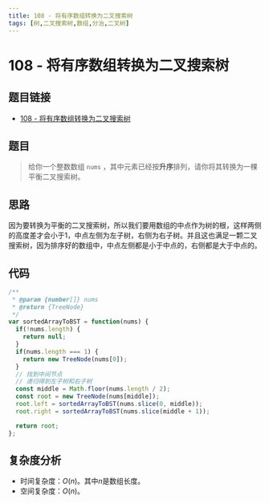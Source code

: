 ```yaml
---
title: 108 - 将有序数组转换为二叉搜索树
tags: [树,二叉搜索树,数组,分治,二叉树]
---
```


# 108 - 将有序数组转换为二叉搜索树
## 题目链接
- [108 - 将有序数组转换为二叉搜索树](https://leetcode.cn/problems/convert-sorted-array-to-binary-search-tree/description/)

## 题目
> 给你一个整数数组 `nums` ，其中元素已经按**升序**排列，请你将其转换为一棵平衡二叉搜索树。

## 思路
因为要转换为平衡的二叉搜索树，所以我们要用数组的中点作为树的根，这样两侧的高度差才会小于1，中点左侧为左子树，右侧为右子树。并且这也满足一颗二叉搜索树，因为排序好的数组中，中点左侧都是小于中点的，右侧都是大于中点的。

## 代码
```javascript showLineNumbers
/**
 * @param {number[]} nums
 * @return {TreeNode}
 */
var sortedArrayToBST = function(nums) {
  if(!nums.length) {
    return null;
  }
  if(nums.length === 1) {
    return new TreeNode(nums[0]);
  }
  // 找到中间节点
  // 递归得到左子树和右子树
  const middle = Math.floor(nums.length / 2);
  const root = new TreeNode(nums[middle]);
  root.left = sortedArrayToBST(nums.slice(0, middle));
  root.right = sortedArrayToBST(nums.slice(middle + 1));

  return root;
};
```

## 复杂度分析
- 时间复杂度：$O(n)$。其中$n$是数组长度。
- 空间复杂度：$O(n)$。